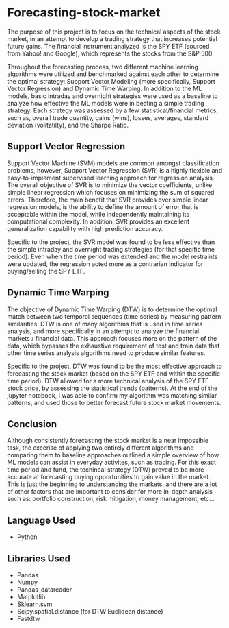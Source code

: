 # Forecasting-stock-market

The purpose of this project is to focus on the technical aspects of the stock market, in an attempt to develop a trading strategy that increases potential future gains. The financial instrument analyzed is the SPY ETF (sourced from Yahoo! and Google), which represents the stocks from the S&P 500.

Throughout the forecasting process, two different machine learning algorithms were utilized and benchmarked against each other to determine the optimal strategy: Support Vector Modeling (more specifically, Support Vector Regression) and Dynamic Time Warping. In addition to the ML models, basic intraday and overnight strategies were used as a baseline to analyze how effective the ML models were in beating a simple trading strategy. Each strategy was assessed by a few statistical/financial metrics, such as, overall trade quantity, gains (wins), losses, averages, standard deviation (volitatilty), and the Sharpe Ratio.

## Support Vector Regression

Support Vector Machine (SVM) models are common amongst classification problems, however, Support Vector Regression (SVR) is a highly flexible and easy-to-implement supervised learning approach for regression analysis. The overall objective of SVR is to minimize the vector coefficients, unlike simple linear regression which focuses on minimizing the sum of squared errors. Therefore, the main benefit that SVR provides over simple linear regression models, is the ability to define the amount of error that is acceptable within the model, while independently maintaining its computational complexity. In addition, SVR provides an excellent generalization capability with high prediction accuracy.

Specific to the project, the SVR model was found to be less effective than the simple intraday and overnight trading strategies (for that specific time period). Even when the time period was extended and the model restraints were updated, the regression acted more as a contrarian indicator for buying/selling the SPY ETF.

## Dynamic Time Warping

The objective of Dynamic Time Warping (DTW) is to determine the optimal match between two temporal sequences (time series) by measuring pattern similarities. DTW is one of many algorithms that is used in time series analysis, and more specifically in an attempt to analyze the financial markets / financial data. This approach focuses more on the pattern of the data, which bypasses the exhaustive requirement of test and train data that other time series analysis algorithms need to produce similar features.

Specific to the project, DTW was found to be the most effective approach to forecasting the stock market (based on the SPY ETF and within the specific time period). DTW allowed for a more technical analysis of the SPY ETF stock price, by assessing the statistical trends (patterns). At the end of the jupyter notebook, I was able to confirm my algorithm was matching similar patterns, and used those to better forecast future stock market movements.

## Conclusion

Although consistently forecasting the stock market is a near impossible task, the excerise of applying two entirely different algorithms and comparing them to baseline approaches outlined a simple overview of how ML models can assist in everyday activites, such as trading. For this exact time period and fund, the techincal strategy (DTW) proved to be more accurate at forecasting buying opportunities to gain value in the market. This is just the beginning to understanding the markets, and there are a lot of other factors that are important to consider for more in-depth analysis such as: portfolio construction, risk mitigation, money management, etc...

## Language Used

- Python

## Libraries Used

- Pandas
- Numpy
- Pandas_datareader
- Matplotlib
- Sklearn.svm
- Scipy.spatial.distance (for DTW Euclidean distance)
- Fastdtw
